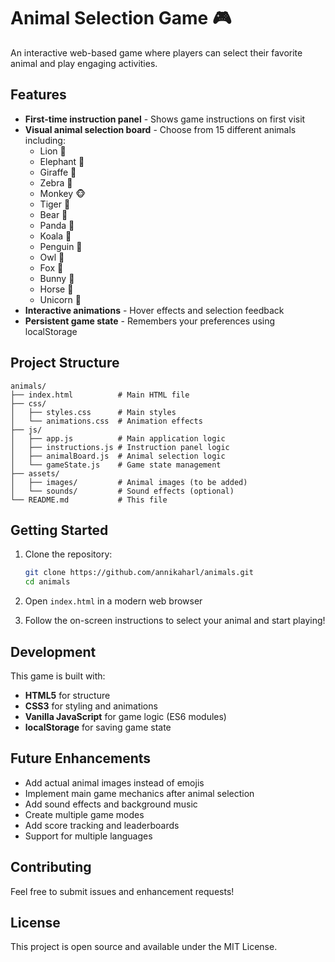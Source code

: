 # Animal Selection Game 🎮

An interactive web-based game where players can select their favorite animal and play engaging activities.

## Features

- **First-time instruction panel** - Shows game instructions on first visit
- **Visual animal selection board** - Choose from 15 different animals including:
  - Lion 🦁
  - Elephant 🐘
  - Giraffe 🦒
  - Zebra 🦓
  - Monkey 🐵
  - Tiger 🐅
  - Bear 🐻
  - Panda 🐼
  - Koala 🐨
  - Penguin 🐧
  - Owl 🦉
  - Fox 🦊
  - Bunny 🐰
  - Horse 🐴
  - Unicorn 🦄
- **Interactive animations** - Hover effects and selection feedback
- **Persistent game state** - Remembers your preferences using localStorage

## Project Structure

```
animals/
├── index.html          # Main HTML file
├── css/
│   ├── styles.css      # Main styles
│   └── animations.css  # Animation effects
├── js/
│   ├── app.js          # Main application logic
│   ├── instructions.js # Instruction panel logic
│   ├── animalBoard.js  # Animal selection logic
│   └── gameState.js    # Game state management
├── assets/
│   ├── images/         # Animal images (to be added)
│   └── sounds/         # Sound effects (optional)
└── README.md           # This file
```

## Getting Started

1. Clone the repository:
   ```bash
   git clone https://github.com/annikaharl/animals.git
   cd animals
   ```

2. Open `index.html` in a modern web browser

3. Follow the on-screen instructions to select your animal and start playing!

## Development

This game is built with:
- **HTML5** for structure
- **CSS3** for styling and animations
- **Vanilla JavaScript** for game logic (ES6 modules)
- **localStorage** for saving game state

## Future Enhancements

- Add actual animal images instead of emojis
- Implement main game mechanics after animal selection
- Add sound effects and background music
- Create multiple game modes
- Add score tracking and leaderboards
- Support for multiple languages

## Contributing

Feel free to submit issues and enhancement requests!

## License

This project is open source and available under the MIT License.
